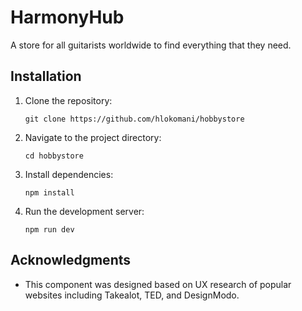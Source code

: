 # HarmonyHub
A store for all guitarists worldwide to find everything that they need.
## Installation

1. Clone the repository:
   ```
   git clone https://github.com/hlokomani/hobbystore
   ```

2. Navigate to the project directory:
   ```
   cd hobbystore
   ```

3. Install dependencies:
   ```
   npm install
   ```

4. Run the development server:
   ```
   npm run dev
   ```


## Acknowledgments

- This component was designed based on UX research of popular websites including Takealot, TED, and DesignModo.

